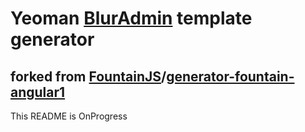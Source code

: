 # Yeoman [BlurAdmin][BlurAdmin] template generator
## forked from [FountainJS][FountainJS]/[generator-fountain-angular1][Fountain-Angular1]

This README is OnProgress

[BlurAdmin]: https://github.com/akveo/blur-admin
[FountainJS]: http://fountainjs.io
[Fountain-Angular1]: https://github.com/FountainJS/generator-fountain-angular1
